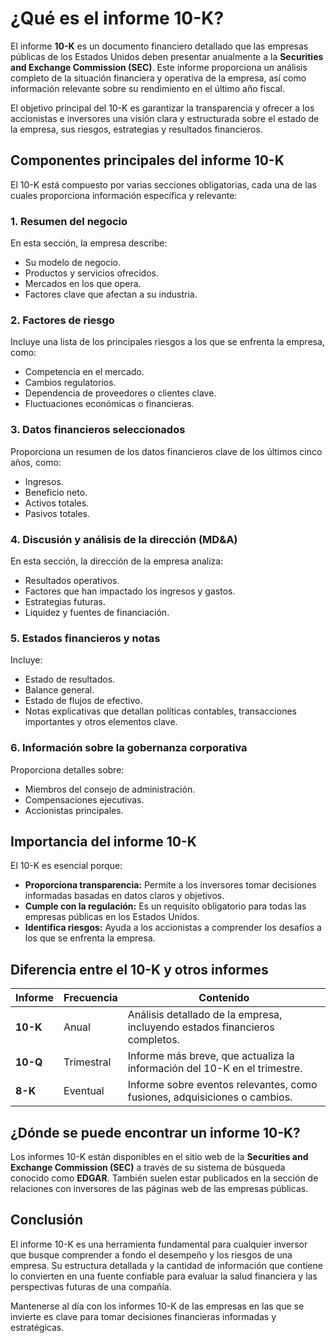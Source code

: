 # ¿Qué es el informe 10-K?

El informe **10-K** es un documento financiero detallado que las empresas públicas de los Estados Unidos deben presentar anualmente a la **Securities and Exchange Commission (SEC)**. Este informe proporciona un análisis completo de la situación financiera y operativa de la empresa, así como información relevante sobre su rendimiento en el último año fiscal.

El objetivo principal del 10-K es garantizar la transparencia y ofrecer a los accionistas e inversores una visión clara y estructurada sobre el estado de la empresa, sus riesgos, estrategias y resultados financieros.

## Componentes principales del informe 10-K

El 10-K está compuesto por varias secciones obligatorias, cada una de las cuales proporciona información específica y relevante:

### 1. **Resumen del negocio**

En esta sección, la empresa describe:

- Su modelo de negocio.
- Productos y servicios ofrecidos.
- Mercados en los que opera.
- Factores clave que afectan a su industria.

### 2. **Factores de riesgo**

Incluye una lista de los principales riesgos a los que se enfrenta la empresa, como:

- Competencia en el mercado.
- Cambios regulatorios.
- Dependencia de proveedores o clientes clave.
- Fluctuaciones económicas o financieras.

### 3. **Datos financieros seleccionados**

Proporciona un resumen de los datos financieros clave de los últimos cinco años, como:

- Ingresos.
- Beneficio neto.
- Activos totales.
- Pasivos totales.

### 4. **Discusión y análisis de la dirección (MD&A)**

En esta sección, la dirección de la empresa analiza:

- Resultados operativos.
- Factores que han impactado los ingresos y gastos.
- Estrategias futuras.
- Liquidez y fuentes de financiación.

### 5. **Estados financieros y notas**

Incluye:

- Estado de resultados.
- Balance general.
- Estado de flujos de efectivo.
- Notas explicativas que detallan políticas contables, transacciones importantes y otros elementos clave.

### 6. **Información sobre la gobernanza corporativa**

Proporciona detalles sobre:

- Miembros del consejo de administración.
- Compensaciones ejecutivas.
- Accionistas principales.

## Importancia del informe 10-K

El 10-K es esencial porque:

- **Proporciona transparencia:** Permite a los inversores tomar decisiones informadas basadas en datos claros y objetivos.
- **Cumple con la regulación:** Es un requisito obligatorio para todas las empresas públicas en los Estados Unidos.
- **Identifica riesgos:** Ayuda a los accionistas a comprender los desafíos a los que se enfrenta la empresa.

## Diferencia entre el 10-K y otros informes

| **Informe** | **Frecuencia** | **Contenido**                                                               |
| ----------- | -------------- | --------------------------------------------------------------------------- |
| **10-K**    | Anual          | Análisis detallado de la empresa, incluyendo estados financieros completos. |
| **10-Q**    | Trimestral     | Informe más breve, que actualiza la información del 10-K en el trimestre.   |
| **8-K**     | Eventual       | Informe sobre eventos relevantes, como fusiones, adquisiciones o cambios.   |

## ¿Dónde se puede encontrar un informe 10-K?

Los informes 10-K están disponibles en el sitio web de la **Securities and Exchange Commission (SEC)** a través de su sistema de búsqueda conocido como **EDGAR**. También suelen estar publicados en la sección de relaciones con inversores de las páginas web de las empresas públicas.

## Conclusión

El informe 10-K es una herramienta fundamental para cualquier inversor que busque comprender a fondo el desempeño y los riesgos de una empresa. Su estructura detallada y la cantidad de información que contiene lo convierten en una fuente confiable para evaluar la salud financiera y las perspectivas futuras de una compañía.

Mantenerse al día con los informes 10-K de las empresas en las que se invierte es clave para tomar decisiones financieras informadas y estratégicas.
